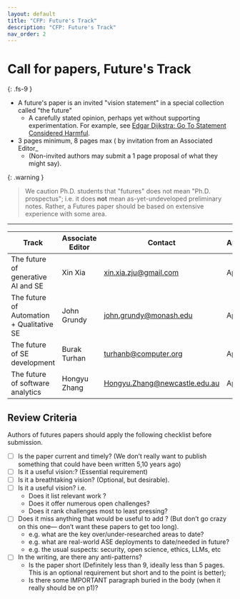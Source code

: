 ```yaml
---
layout: default
title: "CFP: Future's Track"
description: "CFP: Future's Track"
nav_order: 2
---
```


# Call for papers, Future's Track
{: .fs-9 }

- A future's paper is an invited "vision statement"  in a special collection called "the future"
  - A carefully stated opinion, perhaps yet without supporting experimentation. For example, see 
    [Edgar Dijkstra: Go To Statement Considered Harmful](https://homepages.cwi.nl/~storm/teaching/reader/Dijkstra68.pdf). 
- 3 pages minimum, 8 pages max ( by invitation  from an Associated Editor_
  - (Non-invited authors may submit a 1 page proposal of what they might say).

{: .warning }
> We caution Ph.D. students that "futures" does not mean "Ph.D. prospectus"; i.e. it does **not** mean as-yet-undeveloped preliminary notes. Rather, a Futures paper should be based on extensive experience with some area.   

---

|Track | Associate Editor | Contact| Appointed |
|------|------------------|--------|-----------|
|The future of generative AI and SE        | Xin Xia   | xin.xia.zju@gmail.com    |April 16|
|The future of Automation + Qualitative SE | John Grundy|   john.grundy@monash.edu |April 16|
|The future of SE development              | Burak Turhan| turhanb@computer.org  |April 16|
|The future of software analytics          | Hongyu Zhang|  Hongyu.Zhang@newcastle.edu.au  |April 16|

## Review Criteria

Authors of futures papers should apply the following checklist before submission.

- [ ]  Is the paper current and timely? (We don’t really want to publish something that could  have been written 5,10 years ago)
- [ ] Is it a useful vision:? (Essential requirement)
- [ ] Is it a breathtaking vision? (Optional, but desirable).
- [ ] Is it a useful vision? i.e.
  - Does it list relevant work ?
  - Does it offer numerous open challenges?
  - Does it rank challenges most to least pressing?
- [ ] Does it miss anything that would be useful to add ? (But don’t go crazy on this one— don’t want these papers to get too long).
  - e.g. what are the key over/under-researched areas to date?
  - e.g. what are real-world ASE deployments to date/needed in future?
  - e.g. the usual suspects: security, open science, ethics, LLMs, etc
- [ ] In the writing, are there any anti-patterns?
  - Is the paper short (Definitely less than 9, ideally less than 5  pages. This is an  optional requirement but short and to the point is better);
  - Is there some  IMPORTANT paragraph buried in the body (when it really should be on p1)?
